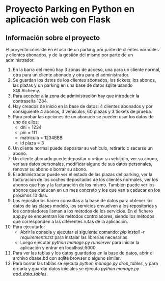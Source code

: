 # Proyecto Parking en Python en aplicación web con Flask
## Información sobre el proyecto
El proyecto consiste en el uso de un parking por parte de clientes normales y clientes abonados, y de la gestión del mismo por parte de un administrador.
1. En la barra del menú hay 3 zonas de acceso, una para un cliente normal, otra para un cliente abonado y otra para el administrador.
2. Se guardan los datos de los clientes abonados, los tickets, los abonos, las plazas y un parking en una base de datos sqlite usando SQLAlchemy.
3. Para acceder a la zona de administración hay que introducir la contraseña 1234.
4. Hay creados de inicio en la base de datos: 4 clientes abonados y por consiguiente 4 abonos, 3 vehículos, 60 plazas y 3 tickets de prueba.
5. Para probar las opciones de un abonado se pueden usar los datos de uno de ellos:
    - dni = 1234
    - pin = 111
    - matricula = 1234BBB
    - id plaza = 3
6. Un cliente normal puede depositar su vehículo, retirarlo o sacarse un abono.
7. Un cliente abonado puede depositar o retirar su vehículo, ver su abono, ver sus datos personales, modificar alguno de sus datos personales, renovar su abono o borrar su abono.
8. El administrador puede ver el estado de las plazas del parking, ver la facturación de los coches depositados de los clientes normales, ver los abonos que hay y la facturación de los mismo. También puede ver los abonos que caducan en un mes concreto y los que van a caducar en los próximos 10 días.
9. Los repositorios hacen consultas a la base de datos para obtener los datos de las clases modelo, los servicios envuelven a los repositorios y los controladores llaman a los métodos de los servicios. En el fichero app.py se encuentran los métodos controladores, siendo los métodos que corresponden a las diferentes rutas de la aplicación.
10. Para ejecutarlo:
    - Abrir la consola y ejecutar el siguiente comando: *pip install -r requirements.txt* para instalar las librerias necesarias.
    - Luego ejecutar *python manage.py runserver* para iniciar la aplicación y entrar en localhost:5000.
11. Para ver las tablas y los datos guardados en la base de datos, abrir el archivo dbase.bd con sqlite browser o alguno similar.
12. Para borrar las tablas se ejecuta *python manage.py drop_tables*, y para crearla y guardar datos iniciales se ejecuta *python manage.py add_data_tables*.
